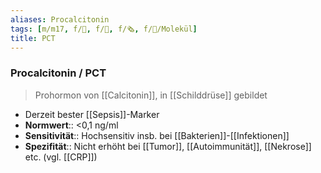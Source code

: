 ```yaml
---
aliases: Procalcitonin
tags: [m/m17, f/🥼, f/🧪, f/🗞️, f/🧪/Molekül]
title: PCT
---
```

### Procalcitonin / PCT
> Prohormon von [[Calcitonin]], in [[Schilddrüse]] gebildet
- Derzeit bester [[Sepsis]]-Marker
- **Normwert**:: <0,1 ng/ml
- **Sensitivität**:: Hochsensitiv insb. bei [[Bakterien]]-[[Infektionen]]
- **Spezifität**:: Nicht erhöht bei [[Tumor]], [[Autoimmunität]], [[Nekrose]] etc. (vgl. [[CRP]])